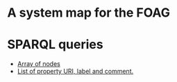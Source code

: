 # A system map for the FOAG

# SPARQL queries

- [Array of nodes]()
- [List of property URI, label and comment.](https://s.zazuko.com/BvkiYw)